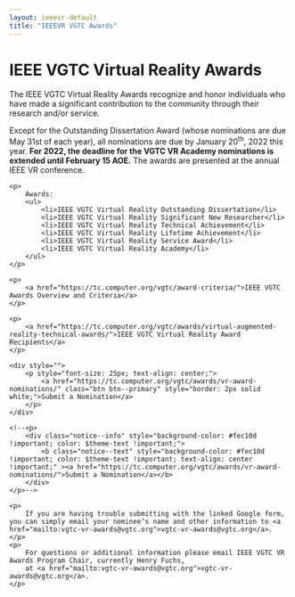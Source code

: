 ```yaml
---
layout: ieeevr-default
title: "IEEEVR VGTC Awards"
---
```


<div>
    <h1>IEEE VGTC Virtual Reality Awards</h1>
    <p>
        The IEEE VGTC Virtual Reality Awards recognize and honor individuals who have made a significant contribution 
        to the community through their research and/or service. 
    </p>
    <p>
        Except for the Outstanding Dissertation Award (whose nominations are due May 31st of each year), all nominations 
        are due by January 20<sup>th</sup>, 2022 this year. <strong>For 2022, the deadline for the VGTC VR Academy nominations is extended until February 15 AOE.</strong>
        The awards are presented at the annual IEEE VR conference.
    </p>

    <p>
        Awards:
        <ul>
            <li>IEEE VGTC Virtual Reality Outstanding Dissertation</li>
            <li>IEEE VGTC Virtual Reality Significant New Researcher</li>
            <li>IEEE VGTC Virtual Reality Technical Achievement</li>
            <li>IEEE VGTC Virtual Reality Lifetime Achievement</li>
            <li>IEEE VGTC Virtual Reality Service Award</li>
            <li>IEEE VGTC Virtual Reality Academy</li>
        </ul>
    </p>

    <p>
        <a href="https://tc.computer.org/vgtc/award-criteria/">IEEE VGTC Awards Overview and Criteria</a>
    </p>

    <p>
        <a href="https://tc.computer.org/vgtc/awards/virtual-augmented-reality-technical-awards/">IEEE VGTC Virtual Reality Award Recipients</a>
    </p>

    <div style="">
        <p style="font-size: 25px; text-align: center;">
            <a href="https://tc.computer.org/vgtc/awards/vr-award-nominations/" class="btn btn--primary" style="border: 2px solid white;">Submit a Nomination</a>
        </p>
    </div>

    <!--<p>
        <div class="notice--info" style="background-color: #fec10d !important; color: $theme-text !important;">
            <b class="notice--text" style="background-color: #fec10d !important; color: $theme-text !important; text-align: center !important;" ><a href="https://tc.computer.org/vgtc/awards/vr-award-nominations/">Submit a Nomination</a></b>
        </div>
    </p>-->

    <p>
        If you are having trouble submitting with the linked Google form, you can simply email your nominee’s name and other information to <a href="mailto:vgtc-vr-awards@vgtc.org">vgtc-vr-awards@vgtc.org</a>.
    </p>
    <p>
        For questions or additional information please email IEEE VGTC VR Awards Program Chair, currently Henry Fuchs, 
        at <a href="mailto:vgtc-vr-awards@vgtc.org">vgtc-vr-awards@vgtc.org</a>.
    </p>

</div>








<!-- OLDER VERSION

<div>
<h1> Nominate VGTC VR/AR Career &amp; Technical Achievement Awards </h1>

<p>
The IEEE VGTC Virtual and Augmented Reality Technical Awards program recognizes individuals who have made a significant contribution to the community through their research.
</p>

<p>
    The awards will be presented at the 2021 IEEE VR conference. 
</p>


<h3>Submissions</h3>

<p>
    Anyone may nominate individuals by completing the nomination form below or by emailing the Chair (Henry Fuchs) at <a href="mailto:vgtc-vr-awards@vgtc.org">vgtc-vr-awards@vgtc.org</a> with a brief nomination by October 31, 2020.
</p>

<p>
    Nomination form: <a href="https://forms.gle/KFH3SdfcVp5iUbik8">https://forms.gle/KFH3SdfcVp5iUbik8</a><br>
    Nomination criteria can be found here: <a href="https://bit.ly/2WYCdaa">https://bit.ly/2WYCdaa</a>    
</p>

<p>
    If you are sending a nomination by email, please include the following information:
    <ul>
        <li>The name and affiliation of the candidate;</li>
        <li>A brief summary of the individual’s technical achievement or career;</li>
        <li>CV or link webpage of the individual;</li>
    </ul>
</p>

<h3>Evaluation</h3>

<p>
All nominations will be reviewed by the IEEE VGTC Virtual and Augmented Reality Technical Awards Committee.    
</p>

<p>
    For past recipients please see the VGTC’s VR/AR awards webpage: <a href="http://vgtc.org/content/virtual-and-augmented-reality-technical-awards">http://vgtc.org/content/virtual-and-augmented-reality-technical-awards</a>
</p>

    
</div>
-->
